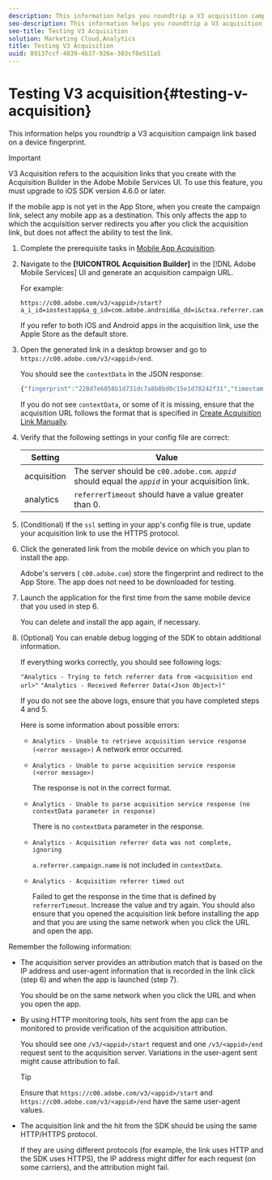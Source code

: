 ```yaml
---
description: This information helps you roundtrip a V3 acquisition campaign link based on a device fingerprint.
seo-description: This information helps you roundtrip a V3 acquisition campaign link based on a device fingerprint.
seo-title: Testing V3 Acquisition
solution: Marketing Cloud,Analytics
title: Testing V3 Acquisition
uuid: 89137ccf-4839-4b37-926e-303cf8e511a5
---
```


# Testing V3 acquisition{#testing-v-acquisition}

This information helps you roundtrip a V3 acquisition campaign link based on a device fingerprint.

>[!IMPORTANT]
>
>V3 Acquisition refers to the acquisition links that you create with the Acquisition Builder in the Adobe Mobile Services UI. To use this feature, you must upgrade to iOS SDK version 4.6.0 or later.

If the mobile app is not yet in the App Store, when you create the campaign link, select any mobile app as a destination. This only affects the app to which the acquisition server redirects you after you click the acquisition link, but does not affect the ability to test the link. 

1. Complete the prerequisite tasks in [Mobile App Acquisition](/help/ios/acquisition-main/acquisition.md).
1. Navigate to the **[!UICONTROL Acquisition Builder]** in the [!DNL Adobe Mobile Services] UI and generate an acquisition campaign URL.

   For example:

   ```
   https://c00.adobe.com/v3/<appid>/start?a_i_id=iostestapp&a_g_id=com.adobe.android&a_dd=i&ctxa.referrer.campaign.name=name&ctxa.referrer.campaign.trackingcode=trackingcode
   ```


   If you refer to both iOS and Android apps in the acquisition link, use the Apple Store as the default store. 
1. Open the generated link in a desktop browser and go to `https://c00.adobe.com/v3/<appid>/end`.

   You should see the `contextData` in the JSON response:

   ```js
   {"fingerprint":"228d7e6058b1d731dc7a8b8bd0c15e1d78242f31","timestamp":1457989293,"appguid":"","contextData":{"a.referrer.campaign.name":"name","a.referrer.campaign.trackingcode":"trackingcode"}}.
   ```

   If you do not see `contextData`, or some of it is missing, ensure that the acquisition URL follows the format that is specified in [Create Acquisition Link Manually](/help/using/acquisition-main/c-marketing-links-builder/acquisition-link-manual.md). 
1. Verify that the following settings in your config file are correct:

    | Setting | Value |
    |--- |--- |
    |acquisition|The server should be  `c00.adobe.com`. *`appid`* should equal the *`appid`* in your acquisition link.|
    |analytics|`referrerTimeout` should have a value greater than 0.|


1. (Conditional) If the `ssl` setting in your app's config file is true, update your acquisition link to use the HTTPS protocol.
1. Click the generated link from the mobile device on which you plan to install the app.

   Adobe's servers ( `c00.adobe.com`) store the fingerprint and redirect to the App Store. The app does not need to be downloaded for testing. 
1. Launch the application for the first time from the same mobile device that you used in step 6.

   You can delete and install the app again, if necessary. 
1. (Optional) You can enable debug logging of the SDK to obtain additional information.

   If everything works correctly, you should see following logs:

   `"Analytics - Trying to fetch referrer data from <acquisition end url>"`
   `"Analytics - Received Referrer Data(<Json Object>)"`

   If you do not see the above logs, ensure that you have completed steps 4 and 5.

   Here is some information about possible errors: 

   * `Analytics - Unable to retrieve acquisition service response (<error message>)`
      A network error occurred. 

   * `Analytics - Unable to parse acquisition service response (<error message>)`

     The response is not in the correct format.

   * `Analytics - Unable to parse acquisition service response (no contextData parameter in response)`

     There is no `contextData` parameter in the response.

   * `Analytics - Acquisition referrer data was not complete, ignoring`

     `a.referrer.campaign.name` is not included in `contextData`.

   * `Analytics - Acquisition referrer timed out`

     Failed to get the response in the time that is defined by `referrerTimeout`. Increase the value and try again. You should also ensure that you opened the acquisition link before installing the app and that you are using the same network when you click the URL and open the app. 

Remember the following information:

* The acquisition server provides an attribution match that is based on the IP address and user-agent information that is recorded in the link click (step 6) and when the app is launched (step 7). 

  You should be on the same network when you click the URL and when you open the app. 

* By using HTTP monitoring tools, hits sent from the app can be monitored to provide verification of the acquisition attribution. 

  You should see one `/v3/<appid>/start` request and one `/v3/<appid>/end` request sent to the acquisition server. Variations in the user-agent sent might cause attribution to fail. 

  >[!TIP]
  >
  >Ensure that `https://c00.adobe.com/v3/<appid>/start` and `https://c00.adobe.com/v3/<appid>/end` have the same user-agent values. 

* The acquisition link and the hit from the SDK should be using the same HTTP/HTTPS protocol. 

  If they are using different protocols (for example, the link uses HTTP and the SDK uses HTTPS), the IP address might differ for each request (on some carriers), and the attribution might fail. 
